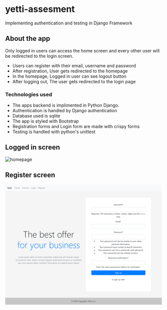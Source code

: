 # yetti-assesment
Implementing authentication and testing in Django Framework
## About the app
Only logged in users can access the home screen and every other user will be redirected to the login screen.
- Users can register with their email, username and password
- After registration, User gets redirected to the homepage
- In the homepage, Logged in  user can see logout button
- After logging out, The user gets redirected to the login page

### Technologies used
- The apps backend is implimented in Python Django.
- Authentication is handled by Django authentication
- Database used is sqlite
- The app is styled with Bootstrap
- Registration forms and Login form are made with crispy forms
- Testing is handled with python's unittest
## Logged in screen
![homepage](https://github.com/kipkoech88/yetti-assesment/blob/main/127.0.0.1_8000_(Nest%20Hub%20Max).png)
## Register screen
![register screen](https://github.com/kipkoech88/yetti-assesment/blob/main/127.0.0.1_8000_register(Nest%20Hub%20Max).png)
